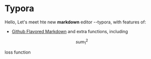 # Typora

Hello, Let's meet hte new **markdown** editor --typora, with features of:

* [Github Flavored Markdown](https://github.com/1649759610/test_gitbook/tree/3d5a888c3816cb9c1dc87ae76811201c7e2929c7/www.baidu.com) and extra functions, including 

$$
sum_1^{2}
$$

loss function

